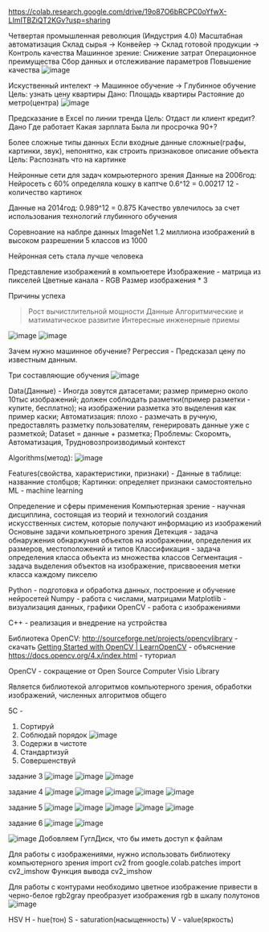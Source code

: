 https://colab.research.google.com/drive/19o87O6bRCPC0oYfwX-LImITBZiQT2KGv?usp=sharing

Четвертая промышленная революция (Индустрия 4.0)
Масштабная автоматизация
Склад сырья -> Конвейер -> Склад готовой продукции -> Контроль качества
Машинное зрение:
Снижение затрат
Операционное преимущества 
Сбор данных и отслеживание параметров
Повышение качества
![image](https://user-images.githubusercontent.com/97594483/188415362-ab0c1eb3-01d0-4336-b2a9-ebaef900d6e6.png)


Искуственный интелект -> Машинное обучение -> Глубинное обучение
Цель: узнать цену квартиры
Дано:
Площадь квартиры
Растояние до метро(центра)
![image](https://user-images.githubusercontent.com/97594452/190994444-09602a42-2a23-40a2-af82-fde7007d03ac.png)

Предсказание в Excel по линии тренда
Цель: 
Отдаст ли клиент кредит?
Дано
Где работает
Какая зарплата
Была ли просрочка 90+?


Более сложные типы данных
Если входные данные сложные(графы, картинки, звук), непонятно, как строить признаковое описание объекта
Цель: Распознать что на картинке

Нейронные сети для задач комрьютерного зрения
Данные на 2006год:
Нейросеть с 60% определяла кошку в каптче
0.6^12 = 0.00217
12 - количество картинок

Данные на 2014год:
0.989^12 = 0.875
Качество увлечилось за счет использования технологий глубинного обучения

Соревноание на наблре данных ImageNet
1.2 миллиона изображений в высоком разрешении
5 классов из 1000

Нейронная сеть стала лучше человека

Представление изображений в компьюетере
Изображение - матрица из пикселей
Цветные канала - RGB
Размер изображения * 3

Причины успеха
> Рост вычистлительной мощности
> Данные
> Алгоритмические и матиматическое развитие
> Интересные инженерные приемы





![image](https://user-images.githubusercontent.com/97594452/196616586-3b35575e-ca6e-4cb2-8650-d64f4500c205.png)
![image](https://user-images.githubusercontent.com/97594452/194004919-f329a8c5-bfc1-4344-beb7-80f105228a65.png)



Зачем нужно машинное обучение?
Регрессия - Предсказал цену по известным данным.

Три составляющие обучения
![image](https://user-images.githubusercontent.com/97594452/197489691-fd201de5-9bd2-43e5-9055-493f0aa0323d.png)

Data(Данные) - Иногда зовутся датасетами; размер примерно около 10тыс изображений; должен соблюдать разметки(пример разметки - купите, бесплатно); на изображении разметка это выделения как пример каски; Автоматизация: плохо - размечать в ручную, предоставлять разметку пользователям, генерировать данные уже с разметкой; Dataset = данные + разметка; Проблемы: Скоромть, Автоматизация, Трудновозпроизводимый контекст

Algorithms(метод): ![image](https://user-images.githubusercontent.com/97594452/197493170-50bb1eee-4c3d-4930-bf78-9e8b289e2f64.png)

Features(свойства, характеристики, признаки) - Данные в таблице: названние столбцов; Картинки: определяет признаки самостоятельно
ML - machine learning

Определение и сферы применения
Компьютерная зрение - научная дисциплина, состоящая из теорий и технологий создания искусственных систем,  которые получают информацию из изображений
Основыне задачи компьюетрного зрения
Детекция - задача обнаружения обнаржуния объектов на изображении, определения их размеров, местоположений и типов
Классификация - задача определения класса объекта из множества классов
Сегментация - задача выделения объектов на изображение, присввоеения метки класса каждому пикселю

Python - подготовка и обработка данных, построение и обучение нейросетей
Numpy - работа с числами, матрицами
Matplotlib - визуализация данных, графики
OpenCV - работа с изображениями

С++  - реализация и внедрение на устройства

Библиотека OpenCV: http://sourceforge.net/projects/opencvlibrary - скачать [Getting Started with OpenCV | LearnOpenCV](https://learnopencv.com/getting-started-with-opencv/)   - объяснение https://docs.opencv.org/4.x/index.html - туториал


OpenCV - сокращение от Open Source Computer Visio Library

Является библиотекой алгоритмов компьютерного зрения, обработки изображений, численных алгоритмов общего 

5С -
1. Сортируй
2. Соблюдай порядок
![image](https://user-images.githubusercontent.com/97594452/197501565-3a07e6b2-2df2-42a7-a713-8925d9c556fb.png)
4. Содержи в чистоте
5. Стандартизуй
6. Совершенствуй



задание 3
![image](https://user-images.githubusercontent.com/97594452/198219874-0bb932cc-a17e-43d0-9cfe-3ece24a2121b.png)
![image](https://user-images.githubusercontent.com/97594452/198224426-70fb1584-5206-40b1-badb-89ee0b67abee.png)
![image](https://user-images.githubusercontent.com/97594452/198224481-412f02ee-6d82-45ba-b5ba-27fed3243114.png)

задание 4
![image](https://user-images.githubusercontent.com/97594452/198227818-2788a62f-f4fc-454f-8f75-9e9d17aff73d.png)
![image](https://user-images.githubusercontent.com/97594452/198227872-aa09f712-1d49-4a3d-ba4d-e292c6bc1501.png)
![image](https://user-images.githubusercontent.com/97594452/198227977-cc14bca2-890a-450d-ae84-82c4f26befed.png)
![image](https://user-images.githubusercontent.com/97594452/198228052-84db4199-2756-4efb-928a-79bf6dc9e5e7.png)
![image](https://user-images.githubusercontent.com/97594452/198228082-e0dca51b-cb3f-400f-acd5-fcf8607d8bdf.png)

задание 5
![image](https://user-images.githubusercontent.com/97594452/198229053-87aacc1d-911d-430e-98aa-e5dcaa7347f5.png)
![image](https://user-images.githubusercontent.com/97594452/198231817-982539e7-fc4d-45c6-bb3e-b531b0f5f545.png)
![image](https://user-images.githubusercontent.com/97594452/198231855-c35b3deb-ff3f-4db8-8a9f-4b39fbb07a49.png)
![image](https://user-images.githubusercontent.com/97594452/198231895-543ac606-2386-40f9-aaa4-f82f421bd92d.png)
![image](https://user-images.githubusercontent.com/97594452/198231928-a70abd21-0bbd-438d-8f89-f60e67bb4081.png)

задание 6
![image](https://user-images.githubusercontent.com/97594452/198236930-511c4e5e-5fde-4466-a1ec-81635448b424.png)
![image](https://user-images.githubusercontent.com/97594452/198236973-21744f23-d8f3-44c0-a937-8046a3cc2b85.png)



![image](https://user-images.githubusercontent.com/97594452/198976799-26d0615d-a1bd-4205-99c9-6a645d926f12.png)
Добовляем ГуглДиск, что бы иметь доступ к файлам

Для работы с изображениями, нужно использовать библиотеку компьютерного зрения
import cv2
from google.colab.patches import cv2_imshow
Функция вывода cv2_imshow

Для работы с контурами необходимо цветное изображение привести в черно-белое
rgb2gray преобразует изображения rgb в шкалу полутонов
![image](https://user-images.githubusercontent.com/97594452/198982670-12f598aa-86a0-4659-b157-6e9976a9a834.png)

HSV
H - hue(тон)
S - saturation(насыщенность)
V - value(яркость)
